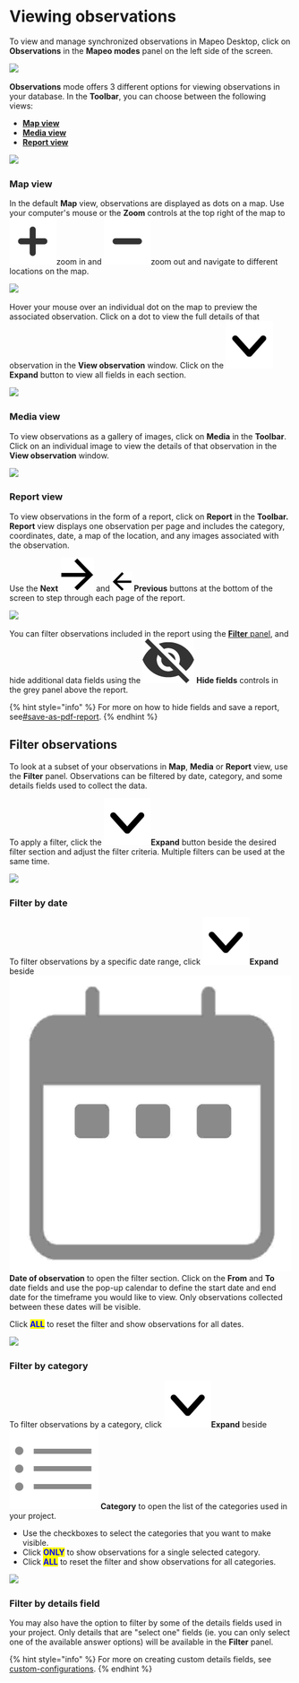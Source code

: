 # Viewing observations

To view and manage synchronized observations in Mapeo Desktop, click on **Observations** in the **Mapeo modes** panel on the left side of the screen.

![](../../../.gitbook/assets/Md\_Observations\_mode.jpg)

**Observations** mode offers 3 different options for viewing observations in your database. In the **Toolbar**, you can choose between the following views:

* [**Map view**](viewing-observations.md#map-view)
* [**Media view**](viewing-observations.md#media-view)
* [**Report view**](viewing-observations.md#report-view)

![](../../../.gitbook/assets/Md\_views\_toolbar.jpg)

### Map view

In the default **Map** view, observations are displayed as dots on a map. Use your computer's mouse or the **Zoom** controls at the top right of the map to <img src="../../../.gitbook/assets/icon-plus-01.png" alt="" data-size="line">zoom in and <img src="../../../.gitbook/assets/icon-minus-01.png" alt="" data-size="line">zoom out and navigate to different locations on the map.

![](../../../.gitbook/assets/Md\_map\_hover\_fishing.jpg)

Hover your mouse over an individual dot on the map to preview the associated observation. Click on a dot to view the full details of that observation in the **View observation** window. Click on the <img src="../../../.gitbook/assets/icon-down.png" alt="" data-size="line">**Expand** button to view all fields in each section.

![](../../../.gitbook/assets/Md\_view\_observation\_window.jpg)

### Media view

To view observations as a gallery of images, click on **Media** in the **Toolbar**. Click on an individual image to view the details of that observation in the **View observation** window.

![](../../../.gitbook/assets/Md\_media\_view\_button.jpg)

### **Report view**

To view observations in the form of a report, click on **Report** in the **Toolbar. Report** view displays one observation per page and includes the category, coordinates, date, a map of the location, and any images associated with the observation.

Use the **Next** <img src="../../../.gitbook/assets/app_icons_next_arrow.png" alt="" data-size="line"> and <img src="../../../.gitbook/assets/app icons_back arrow.png" alt="" data-size="line"> **Previous** buttons at the bottom of the screen to step through each page of the report.

![](../../../.gitbook/assets/Md\_report\_view\_button.jpg)

You can filter observations included in the report using the [**Filter** panel](viewing-observations.md#filter-observations), and hide additional data fields using the <img src="../../../.gitbook/assets/hide.png" alt="" data-size="line"> **Hide fields** controls in the grey panel above the report.

{% hint style="info" %}
For more on how to hide fields and save a report, see[#save-as-pdf-report](exporting-and-sharing-externally.md#save-as-pdf-report "mention").
{% endhint %}

## **Filter observations**

To look at a subset of your observations in **Map**, **Media** or **Report** view, use the **Filter** panel. Observations can be filtered by date, category, and some details fields used to collect the data.

To apply a filter, click the <img src="../../../.gitbook/assets/icon-down.png" alt="" data-size="line">**Expand** button beside the desired filter section and adjust the filter criteria. Multiple filters can be used at the same time.

![](../../../.gitbook/assets/Md\_Filter\_panel\_collapsed.jpg)

### Filter by date

To filter observations by a specific date range, click <img src="../../../.gitbook/assets/icon-down.png" alt="" data-size="line">**Expand** beside <img src="../../../.gitbook/assets/Md_filter_by_date_calendar_icon.jpg" alt="" data-size="line"> **Date of observation** to open the filter section. Click on the **From** and **To** date fields and use the pop-up calendar to define the start date and end date for the timeframe you would like to view. Only observations collected between these dates will be visible.

Click <mark style="color:blue;">**ALL**</mark> to reset the filter and show observations for all dates.

![](../../../.gitbook/assets/Md\_Filter\_by\_date.jpg)

### **Filter by category**

To filter observations by a category, click <img src="../../../.gitbook/assets/icon-down.png" alt="" data-size="line">**Expand** beside <img src="../../../.gitbook/assets/Md_Filter_options_icon_grey.png" alt="" data-size="line"> **Category** to open the list of the categories used in your project.

* Use the checkboxes to select the categories that you want to make visible.
* Click <mark style="color:blue;">**ONLY**</mark> to show observations for a single selected category.
* Click <mark style="color:blue;">**ALL**</mark> to reset the filter and show observations for all categories.

![](../../../.gitbook/assets/Md\_filter\_by\_category.jpg)

### Filter by details field

You may also have the option to filter by some of the details fields used in your project. Only details that are "select one" fields (ie. you can only select one of the available answer options) will be available in the **Filter** panel.

{% hint style="info" %}
For more on creating custom details fields, see [custom-configurations](../../customization-options/custom-configurations/ "mention").
{% endhint %}
